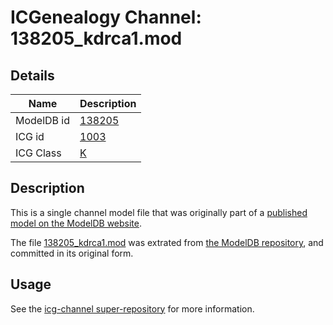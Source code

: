 # ICGenealogy Channel: 138205\_kdrca1.mod

## Details

Name | Description
---- | -----------
ModelDB id | [138205](http://senselab.med.yale.edu/ModelDB/ShowModel.cshtml?model=138205)
ICG id | [1003](http://icg.neurotheory.ox.ac.uk/channels/1/1003)
ICG Class | [K](http://icg.neurotheory.ox.ac.uk/channels/1)

## Description

This is a single channel model file that was originally part of a [published model on the ModelDB website](http://senselab.med.yale.edu/mModelDB/ShowModel.cshtml?model=138205).

The file [138205\_kdrca1.mod](138205_kdrca1.mod) was extrated from [the ModelDB repository](http://senselab.med.yale.edu/ModelDB/ShowModel.cshtml?model=138205), and committed in its original form.

## Usage

See the [icg-channel super-repository](https://github.com/icgenealogy/icg-channels) for more information.